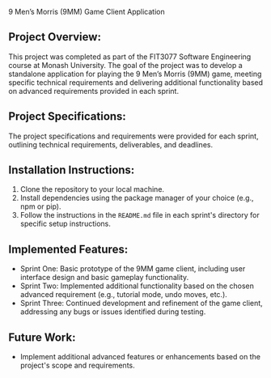 9 Men’s Morris (9MM) Game Client Application

## Project Overview:
This project was completed as part of the FIT3077 Software Engineering course at Monash University. The goal of the project was to develop a standalone application for playing the 9 Men’s Morris (9MM) game, meeting specific technical requirements and delivering additional functionality based on advanced requirements provided in each sprint.

## Project Specifications:
The project specifications and requirements were provided for each sprint, outlining technical requirements, deliverables, and deadlines.

## Installation Instructions:
1. Clone the repository to your local machine.
2. Install dependencies using the package manager of your choice (e.g., npm or pip).
3. Follow the instructions in the `README.md` file in each sprint's directory for specific setup instructions.


## Implemented Features:
- Sprint One: Basic prototype of the 9MM game client, including user interface design and basic gameplay functionality.
- Sprint Two: Implemented additional functionality based on the chosen advanced requirement (e.g., tutorial mode, undo moves, etc.).
- Sprint Three: Continued development and refinement of the game client, addressing any bugs or issues identified during testing.

## Future Work:
- Implement additional advanced features or enhancements based on the project's scope and requirements.
